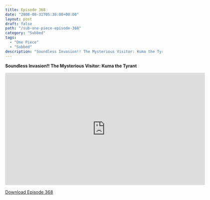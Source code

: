 ```yaml
---
title: Episode 368
date: "2008-08-31T05:30:00+00:00"
layout: post
draft: false
path: "/sub-one-piece-episode-368"
category: "Subbed"
tags:
  - "One Piece"
  - "Subbed"
description: "Soundless Invasion!! The Mysterious Visitor: Kuma the Tyrant"
---
```


**Soundless Invasion!! The Mysterious Visitor: Kuma the Tyrant**

<iframe width="640" height="360" src="https://www.rapidvideo.com/e/FXV0NRTI6R" frameborder="0" marginwidth=0 marginheight=0 scrolling=no allowfullscreen></iframe>

<a href="http://ouo.io/qs/eCodkFEQ?s=https://rapidvid.to/d/https://www.rapidvideo.com/e/FXV0NRTI6R">Download Episode 368</a>
